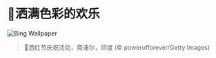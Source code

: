 # 🔖洒满色彩的欢乐

![Bing Wallpaper](https://www.bing.com/th?id=OHR.HoliColors_ZH-CN2177185823_1920x1080.jpg&rf=LaDigue_1920x1080.jpg&pid=hp)

> 📝洒红节庆祝活动，斋浦尔，印度 (© powerofforever/Getty Images)
